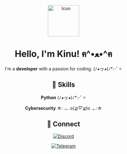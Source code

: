 <div align="center">

<img src="https://kys.confusing.wtf/r/iFdBKN.png" alt="Icon" width="100"/>

# **Hello, I'm Kinu!** ฅ^•ﻌ•^ฅ

I'm a **developer** with a passion for coding. (ﾉ◕ヮ◕)ﾉ*:･ﾟ✧

## 💖 Skills

 **Python** (ﾉ◕ヮ◕)ﾉ*:･ﾟ✧ 
 
 **Cybersecurity** ☆*: .｡. o(≧▽≦)o .｡.:*☆

## 🌟 Connect

[![Discord](https://img.shields.io/badge/Discord-Chat-blue?style=for-the-badge&logo=discord)](https://discord.com/users/1216192858550304880)

[![Telegram](https://img.shields.io/badge/Telegram-Chat-blue?style=for-the-badge&logo=telegram)](https://wtf.confusing.wtf/u/JFoyUy.txt)

</div>
